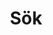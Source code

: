 ---
title: "Sök" # in any language you want
layout: "search" # is necessary
searchHidden: true
description: "Sök genom TLDR-sidor"
placeholder: "Sök här"
---